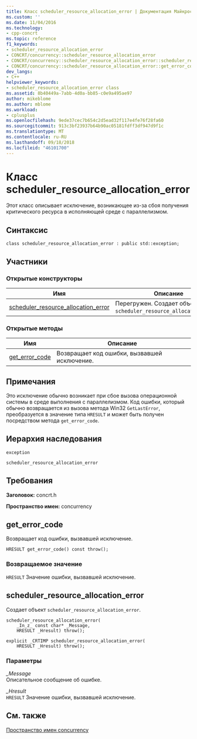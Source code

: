 ```yaml
---
title: Класс scheduler_resource_allocation_error | Документация Майкрософт
ms.custom: ''
ms.date: 11/04/2016
ms.technology:
- cpp-concrt
ms.topic: reference
f1_keywords:
- scheduler_resource_allocation_error
- CONCRT/concurrency::scheduler_resource_allocation_error
- CONCRT/concurrency::scheduler_resource_allocation_error::scheduler_resource_allocation_error
- CONCRT/concurrency::scheduler_resource_allocation_error::get_error_code
dev_langs:
- C++
helpviewer_keywords:
- scheduler_resource_allocation_error class
ms.assetid: 8b40449a-7abb-4d0a-bb85-c0e9a495ae97
author: mikeblome
ms.author: mblome
ms.workload:
- cplusplus
ms.openlocfilehash: 9ede37cec7b654c2d5ead32f117e4fe76f28fa60
ms.sourcegitcommit: 913c3bf23937b64b90ac05181fdff3df947d9f1c
ms.translationtype: MT
ms.contentlocale: ru-RU
ms.lasthandoff: 09/18/2018
ms.locfileid: "46101700"
---
```

# <a name="schedulerresourceallocationerror-class"></a>Класс scheduler_resource_allocation_error
Этот класс описывает исключение, возникающее из-за сбоя получения критического ресурса в исполняющей среде с параллелизмом.  
  
## <a name="syntax"></a>Синтаксис  
  
```
class scheduler_resource_allocation_error : public std::exception;
```  
  
## <a name="members"></a>Участники  
  
### <a name="public-constructors"></a>Открытые конструкторы  
  
|Имя|Описание|  
|----------|-----------------|  
|[scheduler_resource_allocation_error](#ctor)|Перегружен. Создает объект `scheduler_resource_allocation_error`.|  
  
### <a name="public-methods"></a>Открытые методы  
  
|Имя|Описание|  
|----------|-----------------|  
|[get_error_code](#get_error_code)|Возвращает код ошибки, вызвавшей исключение.|  
  
## <a name="remarks"></a>Примечания  
 Это исключение обычно возникает при сбое вызова операционной системы в среде выполнения с параллелизмом. Код ошибки, который обычно возвращается из вызова метода Win32 `GetLastError`, преобразуется в значение типа `HRESULT` и может быть получен посредством метода `get_error_code`.  
  
## <a name="inheritance-hierarchy"></a>Иерархия наследования  
 `exception`  
  
 `scheduler_resource_allocation_error`  
  
## <a name="requirements"></a>Требования  
 **Заголовок:** concrt.h  
  
 **Пространство имен:** concurrency  
  
##  <a name="get_error_code"></a> get_error_code 

 Возвращает код ошибки, вызвавшей исключение.  
  
```
HRESULT get_error_code() const throw();
```  
  
### <a name="return-value"></a>Возвращаемое значение  
 `HRESULT` Значение ошибки, вызвавшей исключение.  
  
##  <a name="ctor"></a> scheduler_resource_allocation_error 

 Создает объект `scheduler_resource_allocation_error`.  
  
```
scheduler_resource_allocation_error(
    _In_z_ const char* _Message,
    HRESULT _Hresult) throw();

explicit _CRTIMP scheduler_resource_allocation_error(
    HRESULT _Hresult) throw();
```  
  
### <a name="parameters"></a>Параметры  
*_Message*<br/>
Описательное сообщение об ошибке.  
  
*_Hresult*<br/>
`HRESULT` Значение ошибки, вызвавшей исключение.  
  
## <a name="see-also"></a>См. также  
 [Пространство имен concurrency](concurrency-namespace.md)
